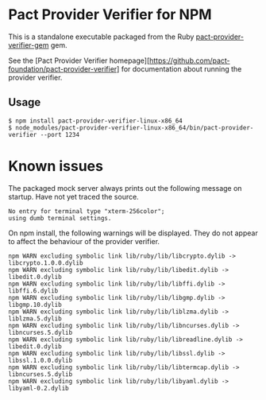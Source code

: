 # Pact Provider Verifier for NPM

This is a standalone executable packaged from the Ruby [pact-provider-verifier-gem] gem.

See the [Pact Provider Verifier homepage][https://github.com/pact-foundation/pact-provider-verifier] for documentation about running the provider verifier.

## Usage

    $ npm install pact-provider-verifier-linux-x86_64
    $ node_modules/pact-provider-verifier-linux-x86_64/bin/pact-provider-verifier --port 1234

# Known issues

The packaged mock server always prints out the following message on startup. Have not yet traced the source.

```
No entry for terminal type "xterm-256color";
using dumb terminal settings.
```

On npm install, the following warnings will be displayed. They do not appear to affect the behaviour of the provider verifier.

```
npm WARN excluding symbolic link lib/ruby/lib/libcrypto.dylib -> libcrypto.1.0.0.dylib
npm WARN excluding symbolic link lib/ruby/lib/libedit.dylib -> libedit.0.dylib
npm WARN excluding symbolic link lib/ruby/lib/libffi.dylib -> libffi.6.dylib
npm WARN excluding symbolic link lib/ruby/lib/libgmp.dylib -> libgmp.10.dylib
npm WARN excluding symbolic link lib/ruby/lib/liblzma.dylib -> liblzma.5.dylib
npm WARN excluding symbolic link lib/ruby/lib/libncurses.dylib -> libncurses.5.dylib
npm WARN excluding symbolic link lib/ruby/lib/libreadline.dylib -> libedit.0.dylib
npm WARN excluding symbolic link lib/ruby/lib/libssl.dylib -> libssl.1.0.0.dylib
npm WARN excluding symbolic link lib/ruby/lib/libtermcap.dylib -> libncurses.5.dylib
npm WARN excluding symbolic link lib/ruby/lib/libyaml.dylib -> libyaml-0.2.dylib
```


[pact-provider-verifier-gem]: https://github.com/pact-foundation/pact-provider-verifier
